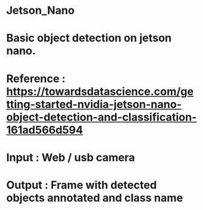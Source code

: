# Jetson_Nano
# Basic object detection on jetson nano.
# Reference : https://towardsdatascience.com/getting-started-nvidia-jetson-nano-object-detection-and-classification-161ad566d594
# Input : Web / usb camera
# Output : Frame with detected objects annotated and class name
